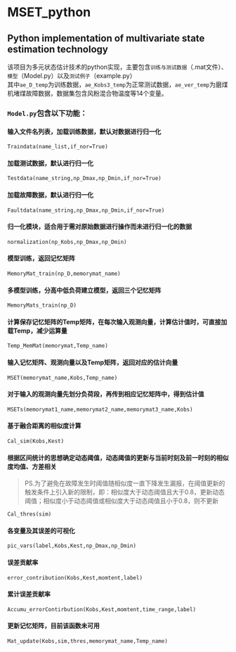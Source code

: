 # MSET_python 
## Python implementation of multivariate state estimation technology 
该项目为多元状态估计技术的python实现，主要包含`训练与测试数据`（.mat文件）、`模型`（Model.py）以及`测试例子`（example.py）<br>
其中`ae_D_temp`为训练数据，`ae_Kobs3_temp`为正常测试数据，`ae_ver_temp`为磨煤机堵煤故障数据，数据集包含风粉混合物温度等14个变量。
### `Model.py`包含以下功能：<br>
#### 输入文件名列表，加载训练数据，默认对数据进行归一化<br>
```
Traindata(name_list,if_nor=True)  
```
#### 加载测试数据，默认进行归一化<br>
```
Testdata(name_string,np_Dmax,np_Dmin,if_nor=True)  
```
#### 加载故障数据，默认进行归一化<br>
```
Faultdata(name_string,np_Dmax,np_Dmin,if_nor=True)  
```
#### 归一化模块，适合用于需对原始数据进行操作而未进行归一化的数据<br>
```
normalization(np_Kobs,np_Dmax,np_Dmin)  
```
#### 模型训练，返回记忆矩阵<br>
```
MemoryMat_train(np_D,memorymat_name)  
```
#### 多模型训练，分高中低负荷建立模型，返回三个记忆矩阵<br>
```
MemoryMats_train(np_D)  
```
#### 计算保存记忆矩阵的Temp矩阵，在每次输入观测向量，计算估计值时，可直接加载Temp，减少运算量<br>
```
Temp_MemMat(memorymat,Temp_name)  
```
#### 输入记忆矩阵、观测向量以及Temp矩阵，返回对应的估计向量<br>
```
MSET(memorymat_name,Kobs,Temp_name)  
```
#### 对于输入的观测向量先划分负荷段，再传到相应记忆矩阵中，得到估计值<br>
```
MSETs(memorymat1_name,memorymat2_name,memorymat3_name,Kobs)  
```
#### 基于融合距离的相似度计算<br>
```
Cal_sim(Kobs,Kest)  
```
#### 根据区间统计的思想确定动态阈值，动态阈值的更新与当前时刻及前一时刻的相似度均值、方差相关<br>
>PS.为了避免在故障发生时阈值随相似度一直下降发生漏报，在阈值更新的触发条件上引入新的限制，即：相似度大于动态阈值且大于0.8，更新动态阈值；相似度小于动态阈值或相似度大于动态阈值且小于0.8，则不更新   
```
Cal_thres(sim)  
```
#### 各变量及其误差的可视化<br>
```
pic_vars(label,Kobs,Kest,np_Dmax,np_Dmin)  
```
#### 误差贡献率<br>
```
error_contribution(Kobs,Kest,momtent,label)  
```
#### 累计误差贡献率<br>
```
Accumu_errorContirbution(Kobs,Kest,momtent,time_range,label)  
```
#### 更新记忆矩阵，目前该函数未可用<br>
```
Mat_update(Kobs,sim,thres,memorymat_name,Temp_name)  
```
